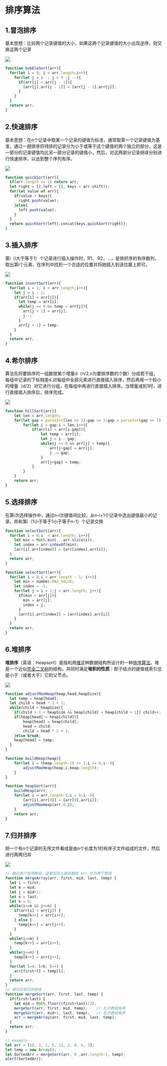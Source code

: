 # 排序算法

## 1.冒泡排序

基本思想：比较两个记录键值的大小，如果这两个记录键值的大小出现逆序，则交换这两个记录



![](https://p1-jj.byteimg.com/tos-cn-i-t2oaga2asx/gold-user-assets/2020/5/31/17268eba8157dbde~tplv-t2oaga2asx-watermark.awebp)

```js
function bubbleSort(arr){
  for(let i = 0; i < arr.length;i++){
    for(let j = i  ; j > 0 ;j --){
      if(arr[j] < arr[j - 1]){
        [arr[j],arr[j - 1]] = [arr[j - 1],arr[j]];
      }
    }
  }
  return arr;
}
```



## 2.快速排序

基本思想：在n个记录中取某一个记录的键值为标准，通常取第一个记录键值为基准，通过一趟排序将待排的记录分为小于或等于这个键值的两个独立的部分，这是一部分的记录键值均比另一部分记录的键值小，然后，对这两部分记录继续分别进行快速排序，以达到整个序列有序。

![](https://p1-jj.byteimg.com/tos-cn-i-t2oaga2asx/gold-user-assets/2020/5/31/17268eba844a4e72~tplv-t2oaga2asx-watermark.awebp )

```js
function quickSort(arr){
  if(arr.length <= 1) return arr;
  let right = [],left = [], keys = arr.shift();
  for(let value of arr){
    if(value > keys){
      right.push(value);
    }else{
      left.push(value);
    }
  }
  return quickSort(left).concat(keys,quickSort(right));
}
```



## 3.插入排序

第i（i大于等于1）个记录进行插入操作时，R1、 R2，...，是排好序的有序数列，取出第i个元素，在序列中找到一个合适的位置并将她插入到该位置上即可。

![](https://p1-jj.byteimg.com/tos-cn-i-t2oaga2asx/gold-user-assets/2020/5/31/17268eba8b4d9ada~tplv-t2oaga2asx-watermark.awebp)

```js
function insertSort(arr){
  for(let i = 1; i < arr.length;i++){
    let j = i - 1;
    if(arr[i] < arr[j]){
      let temp = arr[i];
      while(j >= 0 && temp < arr[j]){
        arr[j + 1] = arr[j];
        j--;
      }
      arr[j + 1] = temp;
    }
  }
  return arr;
}
```



## 4.希尔排序

算法先将要排序的一组数按某个增量d（n/2,n为要排序数的个数）分成若干组，每组中记录的下标相差d.对每组中全部元素进行直接插入排序，然后再用一个较小的增量（d/2）对它进行分组，在每组中再进行直接插入排序。当增量减到1时，进行直接插入排序后，排序完成。

![](https://p1-jj.byteimg.com/tos-cn-i-t2oaga2asx/gold-user-assets/2020/5/31/17268eba8b57523b~tplv-t2oaga2asx-watermark.awebp)

```js
function hillSort(arr){
    let len = arr.length;
    for(let gap = parseInt(len >> 1);gap >= 1;gap = parseInt(gap >> 1)){
        for(let i = gap;i < len;i++){
            if(arr[i] < arr[i-gap]){
                let temp = arr[i];
                let j = i - gap;
                while(j >= 0 && arr[j] > temp){
                    arr[j+gap] = arr[j];
                    j -= gap;
                }
                arr[j+gap] = temp;
            }
        }
    }
    return arr;
}
```



## 5.选择排序

在第i次选择操作中，通过n-i次键值间比较，从n-i+1个记录中选出键值最小的记录，并和第i（1小于等于1小于等于n-1）个记录交换

```js
function selectSort(arr){
  for(let i = 0;i  < arr.length; i++){
    let min = Math.min(...arr.slice(i));
    let index = arr.indexOf(min);
    [arr[i],arr[index]] = [arr[index],arr[i]];
  }
  return arr;
}
```

```js
function selectSort(arr){
  for(let i = 0;i < arr.length - 1; i++){
    let min = number.MAX_VALUE;
    let index = -1;
    for(let j = i + 1;j < arr.length; j++){
      if(min > arr[j]){
        min = arr[j];
        index = j;
      }
      [arr[i],arr[index]] = [arr[index],arr[i]]
    }
  }
  return arr;
}
```



## 6.堆排序

**堆排序**（英语：Heapsort）是指利用[堆](https://baike.baidu.com/item/堆)这种数据结构所设计的一种[排序算法](https://baike.baidu.com/item/排序算法)。堆是一个近似[完全二叉树](https://baike.baidu.com/item/完全二叉树)的结构，并同时满足**堆积的性质**：即子结点的键值或索引总是小于（或者大于）它的父节点。

![](https://p1-jj.byteimg.com/tos-cn-i-t2oaga2asx/gold-user-assets/2020/5/31/17268ebaae3e1b54~tplv-t2oaga2asx-watermark.awebp)

```js
function adjustMaxHeap(heap,head,heapSize){
  let temp = heap[head];
  let child = head * 2 + 1;
  while(child < heapSize){
    if(child + 1 < heapSize && heap[child] < heap[child + 1]) child++;
    if(heap[head] < heap[child]){
      	heap[head] = heap[child];
      	head = child;
      	child = head * 2 + 1;
    }else break;
    heap[head] = temp;
  }
}

function buildHeap(heap){
    for(let i = (heap.length-1) >> 1;i >= 0;i--){
        adjustMaxHeap(heap,i,heap.length);
    }
}

function heapSort(arr){
    buildHeap(arr);
    for(let i = arr.length-1;i > 0;i--){
        [arr[i],arr[0]] = [arr[0],arr[i]];
        adjustMaxHeap(arr,0,i);
    }
    return arr;
}
```



## 7.归并排序

把一个有n个记录的无序文件看成是由n个长度为1的有序子文件组成的文件，然后进行两两归并

![](https://images2015.cnblogs.com/blog/1024555/201612/1024555-20161218163120151-452283750.png)

```js
// 融合两个有序数组，这里实际上是将数组 arr 分为两个数组
function mergeArray(arr, first, mid, last, temp) {
  let i = first; 
  let m = mid;
  let j = mid+1;
  let n = last;
  let k = 0;
  while(i<=m && j<=n) {
    if(arr[i] < arr[j]) {
      temp[k++] = arr[i++];
    } else {
      temp[k++] = arr[j++];
    }
  }
  while(i<=m) {
    temp[k++] = arr[i++];
  }
  while(j<=n) {
    temp[k++] = arr[j++];
  } 
  for(let l=0; l<k; l++) {
    arr[first+l] = temp[l];
  }
  return arr;
}
// 递归实现归并排序
function mergeSort(arr, first, last, temp) {
  if(first<last) {
    let mid = Math.floor((first+last)/2);
    mergeSort(arr, first, mid, temp);    // 左子数组有序
    mergeSort(arr, mid+1, last, temp);   // 右子数组有序
    arr = mergeArray(arr, first, mid, last, temp);  
  }
  return arr;
}

// example
let arr = [10, 3, 1, 5, 11, 2, 0, 6, 3];
let temp = new Array();
let SortedArr = mergeSort(arr, 0 ,arr.length-1, temp);
alert(SortedArr);
```

